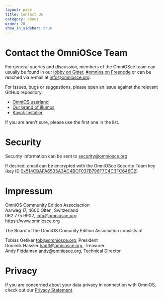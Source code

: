 ```yaml
---
layout: page
title: Contact Us
category: about
order: 20
show_in_sidebar: true
---
```


# Contact the OmniOSce Team

For general queries and discussion, members of the OmniOSce team can
usually be found in our [lobby on Gitter](https://gitter.im/omniosorg/Lobby),
[#omnios on Freenode](http://webchat.freenode.net?randomnick=1&channels=%23omnios&uio=d4)
or can be reached via e-mail at <info@omniosce.org>.

For issues, bugs or suggestions, please open an issue against the relevant
GitHub repository:

* [OmniOS userland](https://github.com/omniosorg/omnios-build/issues/new)
* [Our brand of illumos](https://github.com/omniosorg/illumos-omnios/issues/new)
* [Kayak Installer](https://github.com/omniosorg/kayak/issues/new)

If you are aren't sure, please use the first one in the list.

# Security

Security information can be sent to <security@omniosce.org>

If desired, email can be encrypted with the OmniOSce Security Team key
<br>
(key ID
[0x514CBAFA6533A3AC4BCF037B796F7C4C3FC646C2](https://sks-keyservers.net/pks/lookup?op=get&search=0x514CBAFA6533A3AC4BCF037B796F7C4C3FC646C2))

# Impressum

OmniOS Community Edition Associaction<br/>
Aarweg 17, 4600 Olten, Switzerland <br/>
062 775 9902, info@omniosce.org<br/>
<https://www.omniosce.org>

The Board of the OmniOS Comunity Edition Association consists of

Tobias Oetiker <tobi@omniosce.org>, President<br/>
Dominik Hassler <hadfl@omniosce.org>, Treasurer<br/>
Andy Fiddaman <andy@omniosce.org>, Technical Director

# Privacy

If you are concerned about your data privacy in connection with OmniOS,
check out our [Privacy Statement](privacy).